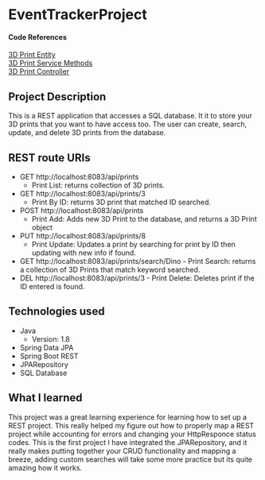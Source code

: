 # EventTrackerProject

#### Code References
[3D Print Entity](https://github.com/breckiam/EventTrackerProject/blob/main/PrintTrackerJPA/src/main/java/com/skilldistillery/entities/ThreeDPrint.java)<br>
[3D Print Service Methods](https://github.com/breckiam/EventTrackerProject/blob/main/PrintTrackerREST/src/main/java/com/skilldistillery/services/ThreeDPrintServiceImpl.java)<br>
[3D Print Controller](https://github.com/breckiam/EventTrackerProject/blob/main/PrintTrackerREST/src/main/java/com/skilldistillery/controllers/ThreeDPrintController.java)

## Project Description

This is a REST application that accesses a SQL database. It it to store your 3D
prints that you want to have access too. The user can create, search, update, and
delete 3D prints from the database.

## REST route URIs
- GET http://localhost:8083/api/prints
  - Print List: returns collection of 3D prints.
- GET http://localhost:8083/api/prints/3  
    - Print By ID: returns 3D print that matched ID searched.
- POST http://localhost:8083/api/prints
  - Print Add: Adds new 3D Print to the database, and returns a 3D Print object
- PUT http://localhost:8083/api/prints/8
    - Print Update: Updates a print by searching for print by ID then updating with new info if found.
- GET http://localhost:8083/api/prints/search/Dino
      - Print Search: returns a collection of 3D Prints that match keyword searched.
- DEL http://localhost:8083/api/prints/3
      - Print Delete: Deletes print if the ID entered is found.
## Technologies used
- Java
  - Version: 1.8
- Spring Data JPA
- Spring Boot REST
- JPARepository
- SQL Database    

## What I learned
This project was a great learning experience for learning how to set up a REST project. This really helped my figure out how to properly map a REST project while accounting for errors and changing your HttpResponce status codes. This is the first project I have integrated the JPARepository, and it really makes putting together your CRUD functionality and mapping a breeze, adding custom searches will take some more practice but its quite amazing how it works.
